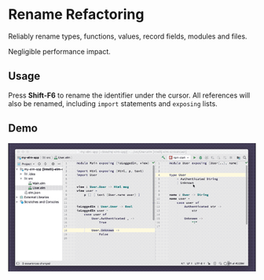 # Rename Refactoring

Reliably rename types, functions, values, record fields, modules and files. 

Negligible performance impact.

## Usage

Press **Shift-F6** to rename the identifier under the cursor. All references will also be renamed, including `import` statements and `exposing` lists.

## Demo

![rename demo](../assets/rename.gif)